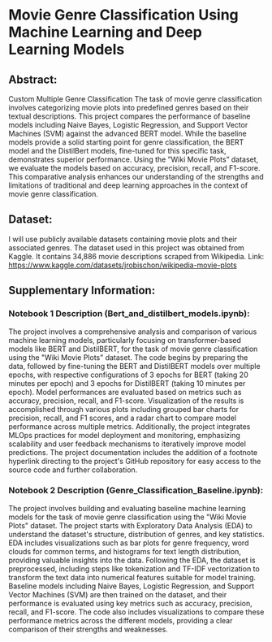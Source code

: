 # Movie Genre Classification Using Machine Learning and Deep Learning Models

## Abstract:

Custom Multiple Genre Classification
The task of movie genre classification involves
categorizing movie plots into predefined genres based on their textual descriptions. This
project compares the performance of baseline
models including Naive Bayes, Logistic Regression, and Support Vector Machines (SVM)
against the advanced BERT model. While the
baseline models provide a solid starting point
for genre classification, the BERT model and
the DistilBert models, fine-tuned for this specific task, demonstrates superior performance.
Using the ”Wiki Movie Plots” dataset, we
evaluate the models based on accuracy, precision, recall, and F1-score. This comparative analysis enhances our understanding of
the strengths and limitations of traditional and
deep learning approaches in the context of
movie genre classification.

## Dataset:
I will use publicly available datasets containing movie plots and their associated genres.
The dataset used in this project was obtained from Kaggle. It contains 34,886 movie
descriptions scraped from Wikipedia. 
Link: https://www.kaggle.com/datasets/jrobischon/wikipedia-movie-plots

## Supplementary Information:

### Notebook 1 Description (Bert_and_distilbert_models.ipynb):

The project involves a comprehensive analysis and comparison of various machine learning models, particularly focusing on transformer-based models like BERT and DistilBERT, for the task of movie genre classification using the "Wiki Movie Plots" dataset. The code begins by preparing the data, followed by fine-tuning the BERT and DistilBERT models over multiple epochs, with respective configurations of 3 epochs for BERT (taking 20 minutes per epoch) and 3 epochs for DistilBERT (taking 10 minutes per epoch). Model performances are evaluated based on metrics such as accuracy, precision, recall, and F1-score. Visualization of the results is accomplished through various plots including grouped bar charts for precision, recall, and F1 scores, and a radar chart to compare model performance across multiple metrics. Additionally, the project integrates MLOps practices for model deployment and monitoring, emphasizing scalability and user feedback mechanisms to iteratively improve model predictions. The project documentation includes the addition of a footnote hyperlink directing to the project's GitHub repository for easy access to the source code and further collaboration.


### Notebook 2 Description (Genre_Classification_Baseline.ipynb):

The project involves building and evaluating baseline machine learning models for the task of movie genre classification using the "Wiki Movie Plots" dataset. The project starts with Exploratory Data Analysis (EDA) to understand the dataset's structure, distribution of genres, and key statistics. EDA includes visualizations such as bar plots for genre frequency, word clouds for common terms, and histograms for text length distribution, providing valuable insights into the data. Following the EDA, the dataset is preprocessed, including steps like tokenization and TF-IDF vectorization to transform the text data into numerical features suitable for model training. Baseline models including Naive Bayes, Logistic Regression, and Support Vector Machines (SVM) are then trained on the dataset, and their performance is evaluated using key metrics such as accuracy, precision, recall, and F1-score. The code also includes visualizations to compare these performance metrics across the different models, providing a clear comparison of their strengths and weaknesses.



